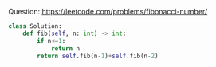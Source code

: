 Question: https://leetcode.com/problems/fibonacci-number/
```python
class Solution:
    def fib(self, n: int) -> int:
        if n<=1:
            return n
        return self.fib(n-1)+self.fib(n-2)
        
```
